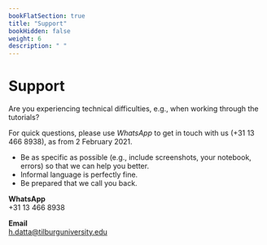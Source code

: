 ```yaml
---
bookFlatSection: true
title: "Support"
bookHidden: false
weight: 6
description: " "
---
```


# Support

Are you experiencing technical difficulties, e.g., when working through the tutorials?

For quick questions, please use *WhatsApp* to get in touch with us (+31 13 466 8938), as from 2 February 2021.

- Be as specific as possible (e.g., include screenshots, your notebook, errors) so that we can help you better.
- Informal language is perfectly fine.
- Be prepared that we call you back.

**WhatsApp**  
+31 13 466 8938

**Email**  
h.datta@tilburguniversity.edu
